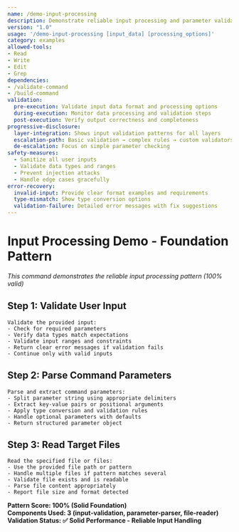 ```yaml
---
name: /demo-input-processing
description: Demonstrate reliable input processing and parameter validation (v1.0)
version: "1.0"
usage: '/demo-input-processing [input_data] [processing_options]'
category: examples
allowed-tools:
- Read
- Write
- Edit
- Grep
dependencies:
- /validate-command
- /build-command
validation:
  pre-execution: Validate input data format and processing options
  during-execution: Monitor data processing and validation steps
  post-execution: Verify output correctness and completeness
progressive-disclosure:
  layer-integration: Shows input validation patterns for all layers
  escalation-path: Basic validation → complex rules → custom validators
  de-escalation: Focus on simple parameter checking
safety-measures:
  - Sanitize all user inputs
  - Validate data types and ranges
  - Prevent injection attacks
  - Handle edge cases gracefully
error-recovery:
  invalid-input: Provide clear format examples and requirements
  type-mismatch: Show type conversion options
  validation-failure: Detailed error messages with fix suggestions
---
```


# Input Processing Demo - Foundation Pattern

*This command demonstrates the reliable input processing pattern (100% valid)*

## Step 1: Validate User Input
```
Validate the provided input:
- Check for required parameters
- Verify data types match expectations
- Validate input ranges and constraints
- Return clear error messages if validation fails
- Continue only with valid inputs
```

## Step 2: Parse Command Parameters
```
Parse and extract command parameters:
- Split parameter string using appropriate delimiters
- Extract key-value pairs or positional arguments
- Apply type conversion and validation rules
- Handle optional parameters with defaults
- Return structured parameter object
```

## Step 3: Read Target Files
```
Read the specified file or files:
- Use the provided file path or pattern
- Handle multiple files if pattern matches several
- Validate file exists and is readable
- Parse file content appropriately
- Report file size and format detected
```

**Pattern Score: 100% (Solid Foundation)**  
**Components Used: 3 (input-validation, parameter-parser, file-reader)**  
**Validation Status: ✅ Solid Performance - Reliable Input Handling**